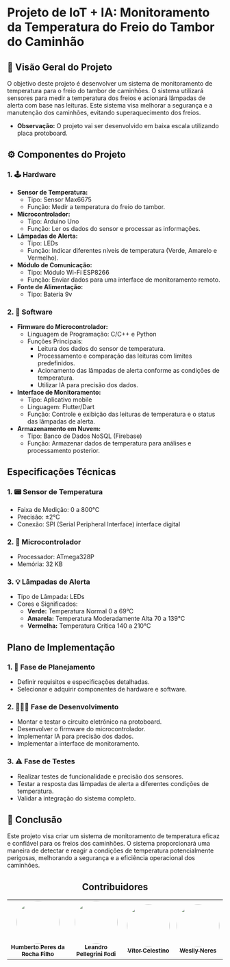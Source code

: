 # Projeto de IoT + IA: Monitoramento da Temperatura do Freio do Tambor do Caminhão

## 📄 Visão Geral do Projeto

O objetivo deste projeto é desenvolver um sistema de monitoramento de temperatura para o freio do tambor de caminhões. O sistema utilizará sensores para medir a temperatura dos freios e acionará lâmpadas de alerta com base nas leituras. Este sistema visa melhorar a segurança e a manutenção dos caminhões, evitando superaquecimento dos freios.

- **Observação:** O projeto vai ser desenvolvido em baixa escala utilizando placa protoboard.

## ⚙️ Componentes do Projeto 

### 1. 🕹️ **Hardware**
   - **Sensor de Temperatura:** 
     - Tipo: Sensor Max6675 
     - Função: Medir a temperatura do freio do tambor.
   - **Microcontrolador:**
     - Tipo: Arduino Uno
     - Função: Ler os dados do sensor e processar as informações.
   - **Lâmpadas de Alerta:**
     - Tipo: LEDs
     - Função: Indicar diferentes níveis de temperatura (Verde, Amarelo e Vermelho).
   - **Módulo de Comunicação:**
     - Tipo: Módulo Wi-Fi ESP8266
     - Função: Enviar dados para uma interface de monitoramento remoto.
   - **Fonte de Alimentação:**
     - Tipo: Bateria 9v 

### 2. 🤖 **Software**
   - **Firmware do Microcontrolador:**
     - Linguagem de Programação: C/C++ e Python
     - Funções Principais:
       - Leitura dos dados do sensor de temperatura.
       - Processamento e comparação das leituras com limites predefinidos.
       - Acionamento das lâmpadas de alerta conforme as condições de temperatura.
       - Utilizar IA para precisão dos dados.
   - **Interface de Monitoramento:**
     - Tipo: Aplicativo mobile
     - Linguagem: Flutter/Dart
     - Função: Controle e exibição das leituras de temperatura e o status das lâmpadas de alerta.
   - **Armazenamento em Nuvem:**
     - Tipo: Banco de Dados NoSQL (Firebase)
     - Função: Armazenar dados de temperatura para análises e processamento posterior.

## Especificações Técnicas

### 1. 📟 **Sensor de Temperatura**
   - Faixa de Medição: 0 a 800°C
   - Precisão: ±2°C
   - Conexão: SPI (Serial Peripheral Interface) interface digital

### 2. 🔑 **Microcontrolador**
   - Processador: ATmega328P
   - Memória: 32 KB

### 3. 💡 **Lâmpadas de Alerta**
   - Tipo de Lâmpada: LEDs
   - Cores e Significados:
     - **Verde:** Temperatura Normal 0 a 69°C
     - **Amarela:** Temperatura Moderadamente Alta 70 a 139°C
     - **Vermelha:** Temperatura Crítica 140 a 210°C

## Plano de Implementação

### 1. 📝 **Fase de Planejamento**
   - Definir requisitos e especificações detalhadas.
   - Selecionar e adquirir componentes de hardware e software.

### 2. 👨🏻‍💻 **Fase de Desenvolvimento**
   - Montar e testar o circuito eletrônico na protoboard.
   - Desenvolver o firmware do microcontrolador.
   - Implementar IA para precisão dos dados.
   - Implementar a interface de monitoramento.

### 3. ⚠️ **Fase de Testes**
   - Realizar testes de funcionalidade e precisão dos sensores.
   - Testar a resposta das lâmpadas de alerta a diferentes condições de temperatura.
   - Validar a integração do sistema completo.

## 🦾 Conclusão

Este projeto visa criar um sistema de monitoramento de temperatura eficaz e confiável para os freios dos caminhões. O sistema proporcionará uma maneira de detectar e reagir a condições de temperatura potencialmente perigosas, melhorando a segurança e a eficiência operacional dos caminhões.

<h2 align="center">Contribuidores</h2>
<table align="center">
  <tr>
    <td align="center"><a href="https://github.com/humberto-peres"><img style="border-radius: 50%;" src="https://avatars.githubusercontent.com/u/118866895?s=400&u=a12412e21705d58ab604be67c1e1431c80174b64&v=4" width="100px;" /><br /><sub><b>Humberto Peres da Rocha Filho</b></sub></a><br /><a href="https://github.com/humberto-peres" title="Humberto Peres da Rocha Filho"></a></td>
    <td align="center"><a href="https://github.com/Pellegr1n1"><img style="border-radius: 50%;" src="https://avatars.githubusercontent.com/u/119978954?v=4" width="100px;"/><br /><sub><b>Leandro Pellegrini Fodi</b></sub></a><br /><a href="https://github.com/Pellegr1n1" title="Leandro Pellegrini Fodi"></a></td>
    <td align="center"><a href="https://github.com/v0cs"><img style="border-radius: 50%;" src="https://avatars.githubusercontent.com/u/104214178?v=4" width="100px;"/><br /><sub><b>Vítor Celestino</b></sub></a><br /><a href="https://github.com/v0cs" title="Vítor Celestino"></a></td>
    <td align="center"><a href="https://github.com/WesllyHn"><img style="border-radius: 50%;" src="https://avatars.githubusercontent.com/u/117309594?v=4" width="100px;"/><br /><sub><b>Weslly Neres</b></sub></a><br /><a href=https://github.com/WesllyHn" title="Weslly Hendler Neres"></a></td>
  </tr>
</table>
